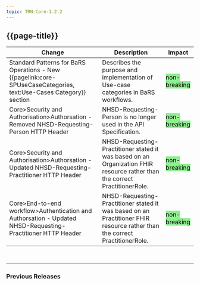 ```yaml
---
topic: TRN-Core-1.2.2
---
```


## {{page-title}}

| Change                                   | Description                            | Impact                          | 
|------------------------------------------|----------------------------------------|---------------------------------|
|Standard Patterns for BaRS Operations - New {{pagelink:core-SPUseCaseCategories, text:Use-Cases Category}} section | Describes the purpose and implementation of Use-case categories in BaRS workflows.| <mark style="background-color: LightGreen">non-breaking</mark>   |
|Core>Security and Authorisation>Authorsation - Removed NHSD-Requesting-Person HTTP Header | NHSD-Requesting-Person is no longer used in the API Specification.| <mark style="background-color: LightGreen">non-breaking</mark>   |
|Core>Security and Authorisation>Authorsation - Updated NHSD-Requesting-Practitioner HTTP Header | NHSD-Requesting-Practitioner stated it was based on an Organization FHIR resource rather than the correct PractitionerRole.| <mark style="background-color: LightGreen">non-breaking</mark>   |
|Core>End-to-end workflow>Authentication and Authorsation - Updated NHSD-Requesting-Practitioner HTTP Header | NHSD-Requesting-Practitioner stated it was based on an Practitioner FHIR resource rather than the correct PractitionerRole.| <mark style="background-color: LightGreen">non-breaking</mark>   |


<br>
<hr>

### Previous Releases